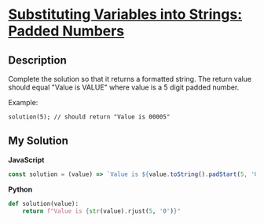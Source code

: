 # [Substituting Variables into Strings: Padded Numbers](https://www.codewars.com/kata/51c89385ee245d7ddf000001)

## Description

Complete the solution so that it returns a formatted string. The return value should equal "Value is VALUE" where value is a 5 digit padded number.

Example:

    solution(5); // should return "Value is 00005"

## My Solution

**JavaScript**

```js
const solution = (value) => `Value is ${value.toString().padStart(5, '0')}`;
```

**Python**

```py
def solution(value):
    return f"Value is {str(value).rjust(5, '0')}"
```
